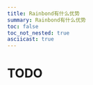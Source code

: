 ```yaml
---
title: Rainbond有什么优势
summary: Rainbond有什么优势
toc: false
toc_not_nested: true
asciicast: true
---
```


# TODO